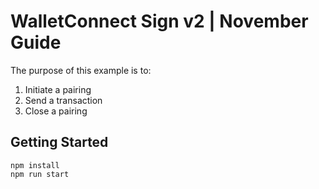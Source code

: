 # WalletConnect Sign v2 | November Guide

The purpose of this example is to:
1. Initiate a pairing
2. Send a transaction
3. Close a pairing

## Getting Started


```
npm install
npm run start
```